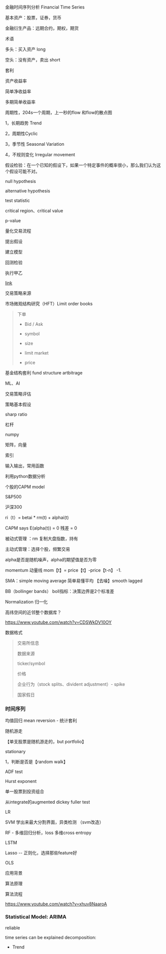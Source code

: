 # 

金融时间序列分析 Financial Time Series



基本资产：股票，证券，货币

金融衍生产品：远期合约，期权，期货



术语

多头：买入资产 long

空头：没有资产，卖出 short

套利



资产收益率

简单净收益率

多期简单收益率





周期性，204s一个周期，上一秒的flow 和flow的散点图



1，长期趋势 Trend

2，周期性Cyclic

3，季节性 Seasonal Variation

4，不规则变化 Irregular movement



假设检验：在一个已知的假设下，如果一个特定事件的概率很小，那么我们认为这个假设可能不对。

null hypothesis

alternative hypothesis

test statistic

critical region、critical  value

p-value



量化交易流程

提出假设

建立模型

回测检验

执行甲乙



[link](https://www.youtube.com/watch?v=IXykV5XeaT4)

交易策略来源

市场微观结构研究（HFT）Limit order books

> 下单
>
> - Bid / Ask
>
> - symbol
> - size
> - limit market
> - price
>
> 

基金结构套利 fund structure artbitrage

ML、AI

交易策略评估

策略基本假设

sharp ratio

杠杆



numpy

矩阵，向量

索引

输入输出，常用函数

利用python数据分析



个股的CAPM model

S&P500

沪深300



ri（t）= betai * rm(t) + alphai(t) 

CAPM says E(alpha(t)) = 0 残差 = 0



被动式管理 ：rm 复制大盘指数，持有

主动式管理：选择个股，频繁交易

alpha是否是随机噪声，alpha的期望值是否为零





momentum 动量线 mom【t】= price【t】-price【t-n】 -1.  

SMA：simple moving average 简单易懂平均 【去噪】smooth lagged

BB（bollinger bands） boll指标：决策边界是2个标准差



Normalization 归一化

高纬空间的近邻整个数据库？



https://www.youtube.com/watch?v=CDSWkDV10OY

数据格式

> 交易所信息
>
> 数据来源
>
> ticker/symbol
>
> 价格
>
> 企业行为（stock splits、divident adjustment）- spike
>
> 国家假日



### 时间序列

均值回归 mean reversion - 统计套利

随机游走

【单支股票是随机游走的，but portfolio】

stationary



1，判断是否是【random walk】

ADF test

Hurst exponent 



单一股票到投资组合

从integrate的augmented dickey fuller test



LR

SVM 学出来最大分割界面，异类检测 （svm改造）

RF - 多维回归分析，loss 多维cross entropy

LSTM



Lasso -- 正则化，选择那些feature好

OLS



应用背景



算法原理



算法流程





https://www.youtube.com/watch?v=xhuv8NaaroA

### Statistical Model: ARIMA

reliable 

time series can be explained decomposition:

- Trend





















